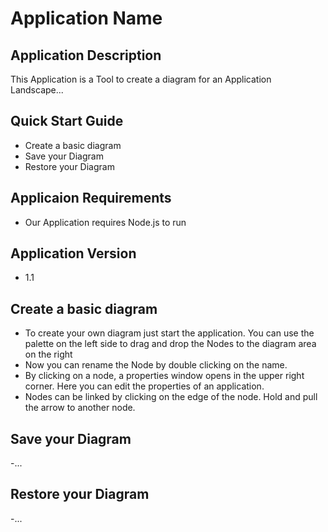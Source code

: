 # Application Name

## Application Description
This Application is a Tool to create a diagram for an Application Landscape... 
 
## Quick Start Guide
- Create a basic diagram
- Save your Diagram
- Restore your Diagram
 
## Applicaion Requirements
- Our Application requires Node.js to run

## Application Version
- 1.1

## Create a basic diagram

- To create your own diagram just start the application. You can use the palette on the left side to drag and drop the Nodes to the diagram area on the right
- Now you can rename the Node by double clicking on the name. 
- By clicking on a node, a properties window opens in the upper right corner. Here you can edit the properties of an application.
- Nodes can be linked by clicking on the edge of the node. Hold and pull the arrow to another node.

## Save your Diagram
-...

## Restore your Diagram
-...
